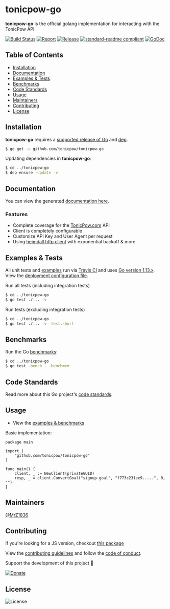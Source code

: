# tonicpow-go
**tonicpow-go** is the official golang implementation for interacting with the TonicPow API

[![Build Status](https://travis-ci.com/tonicpow/tonicpow-go.svg?branch=master)](https://travis-ci.com/tonicpow/tonicpow-go)
[![Report](https://goreportcard.com/badge/github.com/tonicpow/tonicpow-go?style=flat)](https://goreportcard.com/report/github.com/tonicpow/tonicpow-go)
[![Release](https://img.shields.io/github/release-pre/tonicpow/tonicpow-go.svg?style=flat)](https://github.com/tonicpow/tonicpow-go/releases)
[![standard-readme compliant](https://img.shields.io/badge/standard--readme-OK-green.svg?style=flat)](https://github.com/RichardLitt/standard-readme)
[![GoDoc](https://godoc.org/github.com/tonicpow/tonicpow-go?status.svg&style=flat)](https://godoc.org/github.com/tonicpow/tonicpow-go)

## Table of Contents
- [Installation](#installation)
- [Documentation](#documentation)
- [Examples & Tests](#examples--tests)
- [Benchmarks](#benchmarks)
- [Code Standards](#code-standards)
- [Usage](#usage)
- [Maintainers](#maintainers)
- [Contributing](#contributing)
- [License](#license)

## Installation

**tonicpow-go** requires a [supported release of Go](https://golang.org/doc/devel/release.html#policy) and [dep](https://github.com/golang/dep).
```bash
$ go get -u github.com/tonicpow/tonicpow-go
```

Updating dependencies in **tonicpow-go**:
```bash
$ cd ../tonicpow-go
$ dep ensure -update -v
```

## Documentation
You can view the generated [documentation here](https://godoc.org/github.com/tonicpow/tonicpow-go).

### Features
- Complete coverage for the [TonicPow.com](https://tonicpow.com/) API
- Client is completely configurable
- Customize API Key and User Agent per request
- Using [heimdall http client](https://github.com/gojek/heimdall) with exponential backoff & more

## Examples & Tests
All unit tests and [examples](tonicpow_test.go) run via [Travis CI](https://travis-ci.org/tonicpow/tonicpow-go) and uses [Go version 1.13.x](https://golang.org/doc/go1.13). View the [deployment configuration file](.travis.yml).

Run all tests (including integration tests)
```bash
$ cd ../tonicpow-go
$ go test ./... -v
```

Run tests (excluding integration tests)
```bash
$ cd ../tonicpow-go
$ go test ./... -v -test.short
```

## Benchmarks
Run the Go [benchmarks](tonicpow_test.go):
```bash
$ cd ../tonicpow-go
$ go test -bench . -benchmem
```

## Code Standards
Read more about this Go project's [code standards](CODE_STANDARDS.md).

## Usage
- View the [examples & benchmarks](tonicpow_test.go)

Basic implementation:
```golang
package main

import (
	"github.com/tonicpow/tonicpow-go"
)

func main() {
    client, _ := NewClient(privateGUID)
    resp, _ = client.ConvertGoal("signup-goal", "f773c231ee9.....", 0, "")
}
```

## Maintainers

[@MrZ1836](https://github.com/mrz1836)

## Contributing

If you're looking for a JS version, checkout [this package](https://github.com/tonicpow/tonicpow-js)

View the [contributing guidelines](CONTRIBUTING.md) and follow the [code of conduct](CODE_OF_CONDUCT.md).

Support the development of this project 🙏

[![Donate](https://img.shields.io/badge/donate-bitcoin-brightgreen.svg)](https://mrz1818.com/?tab=tips&af=tonicpow-go)

## License

![License](https://img.shields.io/github/license/tonicpow/tonicpow-go.svg?style=flat)
